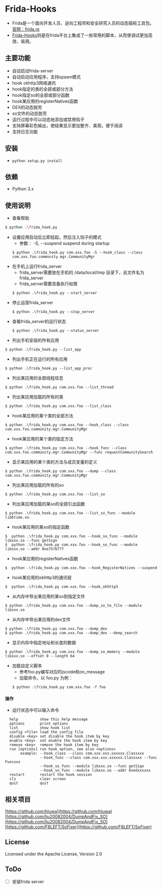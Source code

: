 Frida-Hooks
========
- Frida是一个面向开发人员、逆向工程师和安全研究人员的动态插桩工具包。[官网：frida.re](https://github.com/frida/frida)
- [Frida-Hooks]()则是在frida平台上集成了一些常用的脚本，从而使调试更加高效、易用。

主要功能
--------
- 自动启动frida-server
- 自动启动应用程序，支持spawn模式
- hook okhttp3网络通讯
- hook指定的类的全部或部分方法
- hook指定so的全部或部分函数
- hook某应用的registerNatives函数
- DEX的动态脱壳
- so文件的动态脱壳
- 运行过程中可以动态地添加或禁用钩子
- 支持屏幕彩色输出，使结果显示更加整齐、美观，便于阅读
- 支持日志功能

安装
------------

* `python setup.py install`

依赖
------------
- Python 3.x 


使用说明
------------
- 查看帮助
```bash
$ python .\frida_hook.py
```
- 设置应用启动后立即挂起，然后注入钩子的模式
    - 参数：  -S, --suspend         suspend during startup
    ```base
    $ python .\frida_hook.py com.xxx.foo -S --hook_class --class com.xxx.foo.community.mgr.CommunityMgr
    ```
- 在手机上运行frida_server
    - frida_server需要放在手机的 /data/local/tmp 目录下，且文件名为 frida_server
    - frida_server需要具备执行权限
    ```base
    $ python .\frida_hook.py --start_server
    ```
- 停止运营frida_server
    ```base
    $ python .\frida_hook.py --stop_server
    ```
- 查看frida_server的运行状态
    ```base
    $ python .\frida_hook.py --status_server
    ```
- 列出手机安装的所有应用
```base
$ python .\frida_hook.py --list_app
```
- 列出手机正在运行的所有应用
```base
$ python .\frida_hook.py --list_app_proc
```
- 列出某应用的全部线程信息
```base
$ python .\frida_hook.py com.xxx.foo --list_thread
```
- 列出某应用加载的所有的类
```base
$ python .\frida_hook.py com.xxx.foo --list_class
```
- hook某应用的某个类的全部方法
```base
$ python .\frida_hook.py com.xxx.foo --hook_class --class com.xxx.foo.community.mgr.CommunityMgr
```
- hook某应用的某个类的指定方法
```base
$ python .\frida_hook.py com.xxx.foo --hook_func --class com.xxx.foo.community.mgr.CommunityMgr --func requestCommunitySearch 
```
- 显示某应用的某个类的方法与成员变量的定义
```base
$ python .\frida_hook.py com.xxx.foo --dump --class com.xxx.foo.community.mgr.CommunityMgr
```
- 列出某应用加载的所有的so
```base
$ python .\frida_hook.py com.xxx.foo --list_so
```
- 列出某应用加载的某so的全部引出函数
```base
$ python .\frida_hook.py com.xxx.foo --list_so_func --module libbtime.so
```
- hook某应用的某so的指定函数
```base
$  python .\frida_hook.py com.xxx.foo --hook_so_func --module libxxx.so --func getSign 
$  python .\frida_hook.py com.xxx.foo --hook_so_func --module libxxx.so --addr 0xe7576777 
```
- hook某应用的registerNatives函数
```base
$  python .\frida_hook.py com.xxx.foo --hook_RegisterNatives --suspend 
```
- hook某应用的okhttp3的通讯层
```base
$  python .\frida_hook.py com.xxx.foo --hook_okhttp3 
```
- 从内存中导出某应用的某so到指定文件
```base
$ python .\frida_hook.py com.xxx.foo --dump_so_to_file --module libxxx.so
```
- 从内存中导出某应用的dex文件
```base
$ python .\frida_hook.py com.xxx.foo --dump_dex
$ python .\frida_hook.py com.xxx.foo --dump_dex --deep_search
```
- 显示内存中指定地址和长度的数据
```base
$ python .\frida_hook.py com.xxx.foo --dump_so_memory --module libxxx.so --offset 0 --length 64
```
- 加载自定义脚本
    - 参考foo.py编写对应的jscode和on_message
    - 加载命令，以 foo.py 为例：
    ```base
    $ python .\frida_hook.py com.xxx.foo -f foo 
    ```
#### 操作  
- 运行状态中可以输入命令
```text
  help          show this help message
  options       print options
  list          show hook list
  config <file> load the config file
  disable <key> set disable the hook item by key
  enable <key>  set enable the hook item by key
  remove <key>  remove the hook item by key
  run [options] run hook option, see also <options>
       example: --hook_class --class com.xxx.xxx.xxxxxx.Classxxx
                --hook_func --class com.xxx.xxx.xxxxxx.Classxxx --func Funcxxx
                --hook_so_func --module libxxx.so --func getSign
                --hook_so_func --module libxxx.so --addr 0xedxxxxxx
  restart       restart the hook session
  cls           clear screen
  quit          quit
```

相关项目
-------
[https://github.com/hluwa](https://github.com/hluwa)
[https://github.com/liu20082004/DumpAndFix_SO](https://github.com/liu20082004/DumpAndFix_SO)
[https://github.com/F8LEFT/SoFixer](https://github.com/F8LEFT/SoFixer)

License
-------
Licensed under the Apache License, Version 2.0

ToDo
-------
- [ ] 安装frida server


